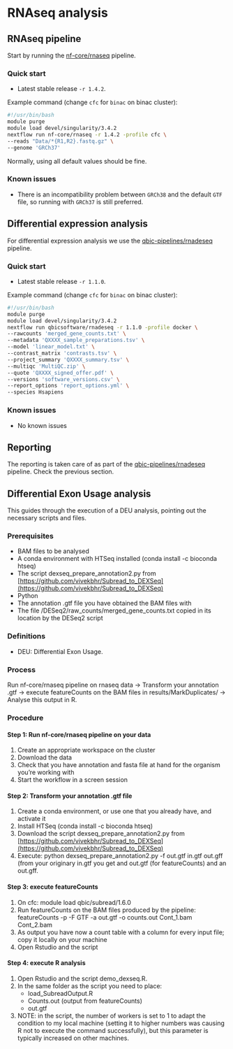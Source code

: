 # RNAseq analysis

## RNAseq pipeline

Start by running the [nf-core/rnaseq](https://github.com/nf-core/rnaseq) pipeline.

### Quick start

* Latest stable release `-r 1.4.2`.

Example command (change `cfc` for `binac` on binac cluster):

```bash
#!/usr/bin/bash
module purge
module load devel/singularity/3.4.2
nextflow run nf-core/rnaseq -r 1.4.2 -profile cfc \
--reads "Data/*{R1,R2}.fastq.gz" \
--genome 'GRCh37'
```

Normally, using all default values should be fine.

### Known issues

* There is an incompatibility problem between `GRCh38` and the default `GTF` file, so running with `GRCh37` is still preferred.

## Differential expression analysis

For differential expression analysis we use the [qbic-pipelines/rnadeseq](https://github.com/qbic-pipelines/rnadeseq) pipeline.

### Quick start

* Latest stable release `-r 1.1.0`.

Example command (change `cfc` for `binac` on binac cluster):

```bash
#!/usr/bin/bash
module purge
module load devel/singularity/3.4.2
nextflow run qbicsoftware/rnadeseq -r 1.1.0 -profile docker \
--rawcounts 'merged_gene_counts.txt' \
--metadata 'QXXXX_sample_preparations.tsv' \
--model 'linear_model.txt' \
--contrast_matrix 'contrasts.tsv' \
--project_summary 'QXXXX_summary.tsv' \
--multiqc 'MultiQC.zip' \
--quote 'QXXXX_signed_offer.pdf' \
--versions 'software_versions.csv' \
--report_options 'report_options.yml' \
--species Hsapiens
```

### Known issues

* No known issues

## Reporting

The reporting is taken care of as part of the [qbic-pipelines/rnadeseq](https://github.com/qbic-pipelines/rnadeseq) pipeline. Check the previous section.

## Differential Exon Usage analysis

This guides through the execution of a DEU analysis, pointing out the necessary scripts and files.

### Prerequisites

* BAM files to be analysed
* A conda environment with HTSeq installed (conda install -c bioconda htseq)
* The script dexseq_prepare_annotation2.py from [https://github.com/vivekbhr/Subread_to_DEXSeq](https://github.com/vivekbhr/Subread_to_DEXSeq)
* Python
* The annotation .gtf file you have obtained the BAM files with
* The file /DESeq2/raw_counts/merged_gene_counts.txt copied in its location by the DESeq2 script

### Definitions

* DEU: Differential Exon Usage.

### Process

Run nf-core/rnaseq pipeline on rnaseq data -> Transform your annotation .gtf -> execute featureCounts on the BAM files in results/MarkDuplicates/ -> Analyse this output in R.

### Procedure

#### Step 1: Run nf-core/rnaseq pipeline on your data

1. Create an appropriate workspace on the cluster
2. Download the data
3. Check that you have annotation and fasta file at hand for the organism you’re working with
4. Start the workflow in a screen session

#### Step 2: Transform your annotation .gtf file

1. Create a conda environment, or use one that you already have, and activate it
2. Install HTSeq (conda install -c bioconda htseq)
3. Download the script dexseq_prepare_annotation2.py from [https://github.com/vivekbhr/Subread_to_DEXSeq](https://github.com/vivekbhr/Subread_to_DEXSeq)
4. Execute: python dexseq_prepare_annotation2.py -f out.gtf in.gtf out.gff (from your originary in.gtf you get and out.gtf (for featureCounts) and an out.gff.

#### Step 3: execute featureCounts

1. On cfc: module load qbic/subread/1.6.0 
2. Run featureCounts on the BAM files produced by the pipeline: featureCounts -p -F GTF -a out.gtf -o counts.out Cont_1.bam Cont_2.bam
3. As output you have now a count table with a column for every input file; copy it locally on your machine
4. Open Rstudio and the script 

#### Step 4: execute R analysis

1. Open Rstudio and the script demo_dexseq.R.
2. In the same folder as the script you need to place:
	+ load_SubreadOutput.R
	+ Counts.out (output from featureCounts)
	+ out.gtf
3. NOTE: in the script, the number of workers is set to 1 to adapt the condition to my local machine (setting it to higher numbers was causing R not to execute the command successfully), but this parameter is typically increased on other machines.










